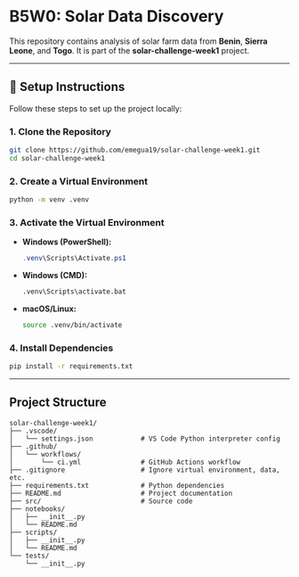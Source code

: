 
# B5W0: Solar Data Discovery

This repository contains analysis of solar farm data from **Benin**, **Sierra Leone**, and **Togo**. It is part of the **solar-challenge-week1** project.

---

## 🔧 Setup Instructions

Follow these steps to set up the project locally:

### 1. Clone the Repository

```bash
git clone https://github.com/emegua19/solar-challenge-week1.git
cd solar-challenge-week1
```

### 2. Create a Virtual Environment

```bash
python -m venv .venv
```

### 3. Activate the Virtual Environment

* **Windows (PowerShell):**

  ```powershell
  .venv\Scripts\Activate.ps1
  ```

* **Windows (CMD):**

  ```cmd
  .venv\Scripts\activate.bat
  ```

* **macOS/Linux:**

  ```bash
  source .venv/bin/activate
  ```

### 4. Install Dependencies

```bash
pip install -r requirements.txt
```

---

##  Project Structure

```
solar-challenge-week1/
├── .vscode/
│   └── settings.json            # VS Code Python interpreter config
├── .github/
│   └── workflows/
│       └── ci.yml               # GitHub Actions workflow
├── .gitignore                   # Ignore virtual environment, data, etc.
├── requirements.txt             # Python dependencies
├── README.md                    # Project documentation
├── src/                         # Source code
├── notebooks/
│   ├── __init__.py
│   └── README.md
├── scripts/
│   ├── __init__.py
│   └── README.md
└── tests/
    └── __init__.py
```
